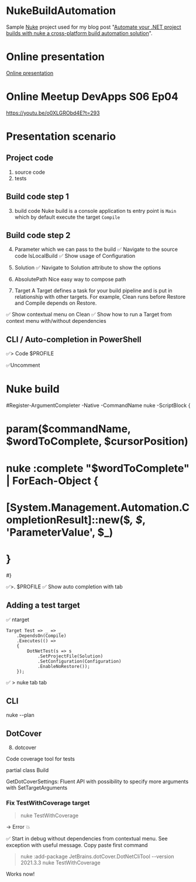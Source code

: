 # NukeBuildAutomation

Sample [Nuke](https://github.com/nuke-build/nuke) project used for my blog post "[Automate your .NET project builds with nuke a cross-platform build automation solution](https://laurentkempe.com/2022/02/02/automate-your-dotnet-project-builds-with-nuke-a-cross-platform-build-automation-solution/)".

# Online presentation

[Online presentation](https://user-images.githubusercontent.com/272612/152285009-b82d7298-9a68-4b7f-8a48-6c242dbef81e.png)

# Online Meetup DevApps S06 Ep04

https://youtu.be/o0XLGRObd4E?t=293

# Presentation scenario

## Project code

1. source code
2. tests

## Build code step 1

3. build code
Nuke build is a console application
ts entry point is `Main` which by default execute the target `Compile`

## Build code step 2

4. Parameter which we can pass to the build
✅ Navigate to the source code IsLocalBuild
✅ Show usage of Configuration

5. Solution
✅ Navigate to Solution attribute to show the options

6. AbsolutePath
Nice easy way to compose path

7. Target
A Target defines a task for your build pipeline and is put in relationship with other targets. For example, Clean runs before Restore and Compile depends on Restore.

✅ Show contextual menu on Clean
✅ Show how to run a Target from context menu with/without dependencies

## CLI / Auto-completion in PowerShell

✅> Code $PROFILE

✅Uncomment 
# Nuke build
#Register-ArgumentCompleter -Native -CommandName nuke -ScriptBlock {
#    param($commandName, $wordToComplete, $cursorPosition)
#        nuke :complete "$wordToComplete" | ForEach-Object {
#           [System.Management.Automation.CompletionResult]::new($_, $_, 'ParameterValue', $_)
#        }
#}

✅>. $PROFILE
✅ Show auto completion with tab 

## Adding a test target

✅ ntarget

    Target Test => _ => _
        .DependsOn(Compile)
        .Executes(() =>
        {
            DotNetTest(s => s
                .SetProjectFile(Solution)
                .SetConfiguration(Configuration)
                .EnableNoRestore());
        });

✅ > nuke tab tab

## CLI

nuke --plan

## DotCover

8. dotcover

Code coverage tool for tests

partial class Build

GetDotCoverSettings: Fluent API with possibility to specify more arguments with SetTargetArguments

### Fix TestWithCoverage target

> nuke TestWithCoverage

-> Error 💥

✅ Start in debug without dependencies from contextual menu. See exception with useful message. Copy paste first command

> nuke :add-package JetBrains.dotCover.DotNetCliTool --version 2021.3.3
> nuke TestWithCoverage

Works now!
